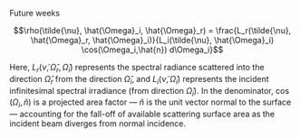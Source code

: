 Future weeks

$$\rho(\tilde{\nu}, \hat{\Omega}_i, \hat{\Omega}_r) = \frac{L_r(\tilde{\nu}, \hat{\Omega}_r, \hat{\Omega}_i)}{L_i(\tilde{\nu}, \hat{\Omega}_i) \cos(\Omega_i,\hat{n}) d\Omega_i}$$

Here, $L_r(\tilde{\nu}, \hat{\Omega}_r, \hat{\Omega}_i)$ represents the spectral radiance scattered into the direction $\hat{\Omega}_r$ from the direction $\hat{\Omega}_i$, and $L_i(\tilde{\nu}, \hat{\Omega}_i)$ represents the incident infinitesimal spectral irradiance (from direction $\hat{\Omega}_i$). In the denominator, $\cos(\Omega_i,\hat{n})$ is a projected area factor — $\hat{n}$ is the unit vector normal to the surface —   accounting for the fall-off of available scattering surface area as the incident beam diverges from normal incidence.